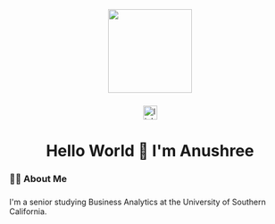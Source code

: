 <div align="center">
  <img height="150" src="https://github.com/anushree213/anushree213/assets/126550443/8b054681-2d39-400d-8883-91746acf37da"  />
</div>

###

<div align="center">
  <a href="https://www.linkedin.com/in/anushree-sharma-hi/" target="_blank">
    <img src="https://img.shields.io/static/v1?message=LinkedIn&logo=linkedin&label=&color=0077B5&logoColor=white&labelColor=&style=for-the-badge" height="25" alt="linkedin logo"  />
  </a>
</div>

###

<h1 align="center">Hello World 👋 I'm Anushree</h1>

###

<h3 align="left">👩‍💻  About Me</h3>

###

<p align="left">I'm a senior studying Business Analytics at the University of Southern California.

###
